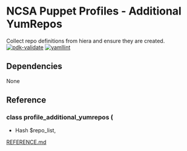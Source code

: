# NCSA Puppet Profiles - Additional YumRepos
 
Collect repo definitions from hiera and ensure they are created.
[![pdk-validate](https://github.com/ncsa/puppet-profile_additional_yumrepos/actions/workflows/pdk-validate.yml/badge.svg)](https://github.com/ncsa/puppet-profile_additional_yumrepos/actions/workflows/pdk-validate.yml)
 [![yamllint](https://github.com/ncsa/puppet-profile_additional_yumrepos/actions/workflows/yamllint.yml/badge.svg)](https://github.com/ncsa/puppet-profile_additional_yumrepos/actions/workflows/yamllint.yml)
 
## Dependencies
None
 
## Reference
 
### class profile_additional_yumrepos (
-    Hash $repo_list,

[REFERENCE.md](REFERENCE.md)
